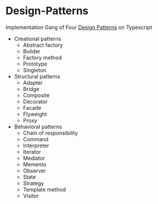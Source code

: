 # Design-Patterns
Implementation Gang of Four [Design Patterns](https://ru.wikipedia.org/wiki/Design_Patterns) on Typescript

- Creational patterns
  - Abstract factory
  - Builder
  - Factory method
  - Prototype
  - Singleton
- Structural patterns
  - Adapter
  - Bridge
  - Composite
  - Decorator
  - Facade
  - Flyweight
  - Proxy
- Behavioral patterns
  - Chain of responsibility
  - Command
  - Interpreter
  - Iterator
  - Mediator
  - Memento
  - Observer
  - State
  - Strategy
  - Template method
  - Visitor
